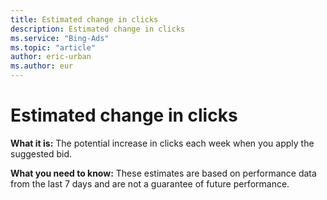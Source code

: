 ```yaml
---
title: Estimated change in clicks
description: Estimated change in clicks
ms.service: "Bing-Ads"
ms.topic: "article"
author: eric-urban
ms.author: eur
---
```


# Estimated change in clicks

**What it is:**        The potential increase in clicks each week when you apply the suggested bid.

**What you need to know:**        These estimates are based on performance data from the last 7 days and are not a guarantee of future performance.


